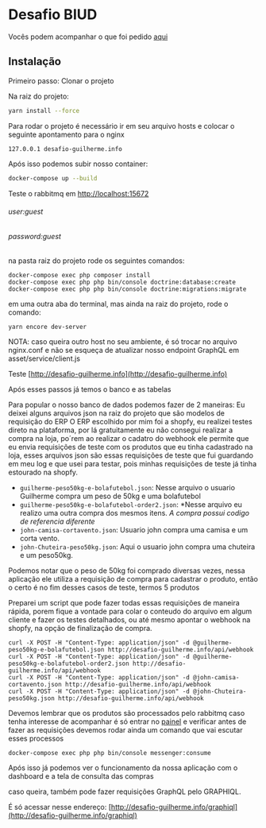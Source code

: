# Desafio BIUD

Vocês podem acompanhar o que foi pedido [aqui](https://github.com/BIUD-Tech/vagas/tree/main/desafios/desenvolvedor-fullstack#desafio-fullstack-software-developer---biud)

## Instalação

Primeiro passo: Clonar o projeto

Na raiz do projeto:

```bash
yarn install --force
```
Para rodar o projeto é necessário ir em seu arquivo hosts e colocar 
o seguinte apontamento para o nginx 

```
127.0.0.1 desafio-guilherme.info
```
Após isso podemos subir nosso container:

```bash
docker-compose up --build
```
Teste o rabbitmq em [http://localhost:15672](http://localhost:15672)
###### user:guest
###### password:guest

na pasta raiz do projeto rode os seguintes comandos:


```
docker-compose exec php composer install
docker-compose exec php php bin/console doctrine:database:create
docker-compose exec php php bin/console doctrine:migrations:migrate
```
em uma outra aba do terminal, mas ainda na raiz do projeto, rode o comando:

```
yarn encore dev-server
```
NOTA: caso queira outro host no seu ambiente, é só trocar no arquivo nginx.conf 
e não se esqueça de atualizar nosso endpoint GraphQL em asset/service/client.js

Teste [http://desafio-guilherme.info](http://desafio-guilherme.info)

Após esses passos já temos o banco e as tabelas 

Para popular o nosso banco de dados podemos fazer de 2 maneiras:
Eu deixei alguns arquivos json na raiz do projeto que são modelos de requisição do ERP
O ERP escolhido por mim foi a shopfy, eu realizei testes direto na plataforma, por lá gratuitamente eu não consegui 
realizar a compra na loja, po´rem ao realizar o cadatro do webhook ele permite que eu envia requisições de teste com os produtos que eu tinha cadastrado na loja, 
esses arquivos json são essas requisições de teste que fui guardando em meu log e que usei para testar, pois minhas requisições de teste já tinha estourado na shopfy.

- `guilherme-peso50kg-e-bolafutebol.json`:
Nesse arquivo o usuario Guilherme compra um peso de 50kg e uma bolafutebol
- `guilherme-peso50kg-e-bolafutebol-order2.json`:
*Nesse arquivo eu realizo uma outra compra dos mesmos itens. 
*A compra possui codigo de referencia diferente*
- `john-camisa-cortavento.json`:
Usuario john compra uma camisa e um corta vento.
- `john-Chuteira-peso50kg.json`:
Aqui o usuario john compra uma chuteira e um peso50kg.

Podemos notar que o peso de 50kg foi comprado diversas vezes, nessa aplicação ele utiliza a requisição de compra para cadastrar o produto, 
então o certo é no fim desses casos de teste, termos 5 produtos

Preparei um script que pode fazer todas essas requisições de maneira rápida, porem fique a vontade para colar o 
conteudo do arquivo em algum cliente e fazer os testes detalhados, ou até mesmo apontar o webhook na shopfy, na opção de finalização de compra.

```
curl -X POST -H "Content-Type: application/json" -d @guilherme-peso50kg-e-bolafutebol.json http://desafio-guilherme.info/api/webhook
curl -X POST -H "Content-Type: application/json" -d @guilherme-peso50kg-e-bolafutebol-order2.json http://desafio-guilherme.info/api/webhook
curl -X POST -H "Content-Type: application/json" -d @john-camisa-cortavento.json http://desafio-guilherme.info/api/webhook
curl -X POST -H "Content-Type: application/json" -d @john-Chuteira-peso50kg.json http://desafio-guilherme.info/api/webhook 
```
Devemos lembrar que os produtos são processados pelo rabbitmq
caso tenha interesse de acompanhar é só entrar no [painel](http://localhost:15672) e verificar
antes de fazer as requisições devemos rodar ainda um comando que vai escutar esses processos

```
docker-compose exec php php bin/console messenger:consume
```
Após isso já podemos ver o funcionamento da nossa aplicação com o dashboard e a tela de consulta das compras

caso queira, também pode fazer requisições GraphQL pelo GRAPHIQL.

É só acessar nesse endereço: [http://desafio-guilherme.info/graphiql](http://desafio-guilherme.info/graphiql)
